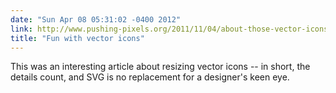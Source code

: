 ```yaml
---
date: "Sun Apr 08 05:31:02 -0400 2012"
link: http://www.pushing-pixels.org/2011/11/04/about-those-vector-icons.html
title: "Fun with vector icons"
---
```


This was an interesting article about resizing vector icons -- in short, the
details count, and SVG is no replacement for a designer's keen eye.
